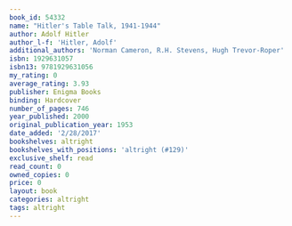 ```yaml
---
book_id: 54332
name: "Hitler's Table Talk, 1941-1944"
author: Adolf Hitler
author_l-f: 'Hitler, Adolf'
additional_authors: 'Norman Cameron, R.H. Stevens, Hugh Trevor-Roper'
isbn: 1929631057
isbn13: 9781929631056
my_rating: 0
average_rating: 3.93
publisher: Enigma Books
binding: Hardcover
number_of_pages: 746
year_published: 2000
original_publication_year: 1953
date_added: '2/28/2017'
bookshelves: altright
bookshelves_with_positions: 'altright (#129)'
exclusive_shelf: read
read_count: 0
owned_copies: 0
price: 0
layout: book
categories: altright
tags: altright
---
```

